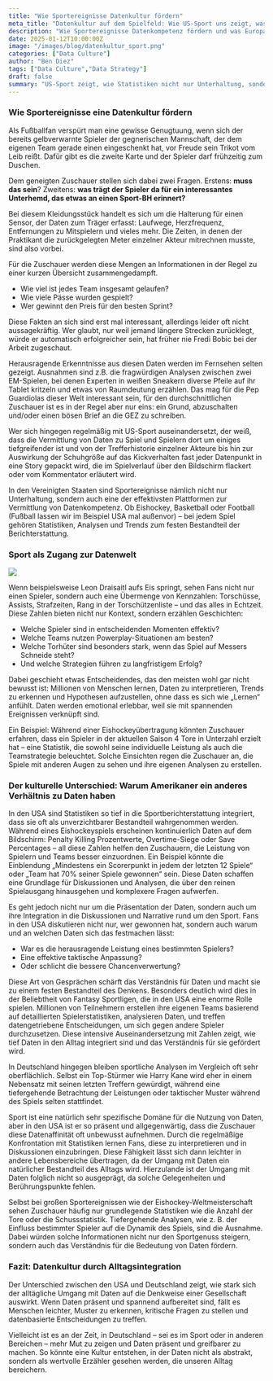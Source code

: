 ```yaml
---
title: "Wie Sportereignisse Datenkultur fördern"
meta_title: "Datenkultur auf dem Spielfeld: Wie US-Sport uns zeigt, was wir von Statistiken lernen können"
description: "Wie Sportereignisse Datenkompetenz fördern und was Europa von US-Statistiken lernen kann."
date: 2025-01-12T10:00:00Z
image: "/images/blog/datenkultur_sport.png"
categories: ["Data Culture"]
author: "Ben Diez"
tags: ["Data Culture","Data Strategy"]
draft: false
summary: "US-Sport zeigt, wie Statistiken nicht nur Unterhaltung, sondern auch Datenkompetenz fördern. Während in Europa sportliche Analysen oft oberflächlich bleiben, sind sie in den USA allgegenwärtig und prägen unbewusst den Alltag der Zuschauer"
---
```


### Wie Sportereignisse eine Datenkultur fördern

Als Fußballfan verspürt man eine gewisse Genugtuung, wenn sich der bereits gelbverwarnte Spieler der gegnerischen Mannschaft, der dem eigenen Team gerade einen eingeschenkt hat, vor Freude sein Trikot vom Leib reißt. Dafür gibt es die zweite Karte und der Spieler darf frühzeitig zum Duschen.

Dem geneigten Zuschauer stellen sich dabei zwei Fragen. Erstens: **muss das sein**? Zweitens: **was trägt der Spieler da für ein interessantes Unterhemd, das etwas an einen Sport-BH erinnert?**

Bei diesem Kleidungsstück handelt es sich um die Halterung für einen Sensor, der Daten zum Träger erfasst: Laufwege, Herzfrequenz, Entfernungen zu Mitspielern und vieles mehr. Die Zeiten, in denen der Praktikant die zurückgelegten Meter einzelner Akteur mitrechnen musste, sind also vorbei.

Für die Zuschauer werden diese Mengen an Informationen in der Regel zu einer kurzen Übersicht zusammengedampft. 
- Wie viel ist jedes Team insgesamt gelaufen?
- Wie viele Pässe wurden gespielt?
- Wer gewinnt den Preis für den besten Sprint? 

Diese Fakten an sich sind erst mal interessant, allerdings leider oft nicht aussagekräftig. Wer glaubt, nur weil jemand längere Strecken zurücklegt, würde er automatisch erfolgreicher sein, hat früher nie Fredi Bobic bei der Arbeit zugeschaut.

Herausragende Erkenntnisse aus diesen Daten werden im Fernsehen selten gezeigt. Ausnahmen sind z.B. die fragwürdigen Analysen zwischen zwei EM-Spielen, bei denen Experten in weißen Sneakern diverse Pfeile auf ihr Tablet kritzeln und etwas von Raumdeutung erzählen. Das mag für die Pep Guardiolas dieser Welt interessant sein, für den durchschnittlichen Zuschauer ist es in der Regel aber nur eins: ein Grund, abzuschalten und/oder einen bösen Brief an die GEZ zu schreiben.

Wer sich hingegen regelmäßig mit US-Sport auseinandersetzt, der weiß, dass die Vermittlung von Daten zu Spiel und Spielern dort um einiges tiefgreifender ist und von der Trefferhistorie einzelner Akteure bis hin zur Auswirkung der Schuhgröße auf das Kickverhalten fast jeder Datenpunkt in eine Story gepackt wird, die im Spielverlauf über den Bildschirm flackert oder vom Kommentator erläutert wird.

In den Vereinigten Staaten sind Sportereignisse nämlich nicht nur Unterhaltung, sondern auch eine der effektivsten Plattformen zur Vermittlung von Datenkompetenz. Ob Eishockey, Basketball oder Football (Fußball lassen wir im Beispiel USA mal außenvor) – bei jedem Spiel gehören Statistiken, Analysen und Trends zum festen Bestandteil der Berichterstattung. 

### Sport als Zugang zur Datenwelt

![](/images/blog/Hockey.jpg)

Wenn beispielsweise Leon Draisaitl aufs Eis springt, sehen Fans nicht nur einen Spieler, sondern auch eine Übermenge von Kennzahlen: Torschüsse, Assists, Strafzeiten, Rang in der Torschützenliste – und das alles in Echtzeit. Diese Zahlen bieten nicht nur Kontext, sondern erzählen Geschichten: 

- Welche Spieler sind in entscheidenden Momenten effektiv?
- Welche Teams nutzen Powerplay-Situationen am besten? 
- Welche Torhüter sind besonders stark, wenn das Spiel auf Messers Schneide steht? 
- Und welche Strategien führen zu langfristigem Erfolg?

Dabei geschieht etwas Entscheidendes, das den meisten wohl gar nicht bewusst ist: Millionen von Menschen lernen, Daten zu interpretieren, Trends zu erkennen und Hypothesen aufzustellen, ohne dass es sich wie „Lernen“ anfühlt. Daten werden emotional erlebbar, weil sie mit spannenden Ereignissen verknüpft sind.

Ein Beispiel: Während einer Eishockeyübertragung könnten Zuschauer erfahren, dass ein Spieler in der aktuellen Saison 4 Tore in Unterzahl erzielt hat – eine Statistik, die sowohl seine individuelle Leistung als auch die Teamstrategie beleuchtet. Solche Einsichten regen die Zuschauer an, die Spiele mit anderen Augen zu sehen und ihre eigenen Analysen zu erstellen.

### Der kulturelle Unterschied: Warum Amerikaner ein anderes Verhältnis zu Daten haben

In den USA sind Statistiken so tief in die Sportberichterstattung integriert, dass sie oft als unverzichtbarer Bestandteil wahrgenommen werden. Während eines Eishockeyspiels erscheinen kontinuierlich Daten auf dem Bildschirm: Penalty Killing Prozentwerte, Overtime-Siege oder Save Percentages – all diese Zahlen helfen den Zuschauern, die Leistung von Spielern und Teams besser einzuordnen. Ein Beispiel könnte die Einblendung „Mindestens ein Scorerpunkt in jedem der letzten 12 Spiele“ oder „Team hat 70% seiner Spiele gewonnen“ sein. Diese Daten schaffen eine Grundlage für Diskussionen und Analysen, die über den reinen Spielausgang hinausgehen und komplexere Fragen aufwerfen.

Es geht jedoch nicht nur um die Präsentation der Daten, sondern auch um ihre Integration in die Diskussionen und Narrative rund um den Sport. Fans in den USA diskutieren nicht nur, wer gewonnen hat, sondern auch warum und an welchen Daten sich das festmachen lässt: 
- War es die herausragende Leistung eines bestimmten Spielers? 
- Eine effektive taktische Anpassung? 
- Oder schlicht die bessere Chancenverwertung? 

Diese Art von Gesprächen schärft das Verständnis für Daten und macht sie zu einem festen Bestandteil des Denkens. Besonders deutlich wird dies in der Beliebtheit von Fantasy Sportligen, die in den USA eine enorme Rolle spielen. Millionen von Teilnehmern erstellen ihre eigenen Teams basierend auf detaillierten Spielerstatistiken, analysieren Daten, und treffen datengetriebene Entscheidungen, um sich gegen andere Spieler durchzusetzen. Diese intensive Auseinandersetzung mit Zahlen zeigt, wie tief Daten in den Alltag integriert sind und das Verständnis für sie gefördert wird.

In Deutschland hingegen bleiben sportliche Analysen im Vergleich oft sehr oberflächlich. Selbst ein Top-Stürmer wie Harry Kane wird eher in einem Nebensatz mit seinen letzten Treffern gewürdigt, während eine tiefergehende Betrachtung der Leistungen oder taktischer Muster während des Spiels selten stattfindet. 

Sport ist eine natürlich sehr spezifische Domäne für die Nutzung von Daten, aber in den USA ist er so präsent und allgegenwärtig, dass die Zuschauer diese Datenaffinität oft unbewusst aufnehmen. Durch die regelmäßige Konfrontation mit Statistiken lernen Fans, diese zu interpretieren und in Diskussionen einzubringen. Diese Fähigkeit lässt sich dann leichter in andere Lebensbereiche übertragen, da der Umgang mit Daten ein natürlicher Bestandteil des Alltags wird. Hierzulande ist der Umgang mit Daten folglich nicht so ausgeprägt, da solche Gelegenheiten und Berührungspunkte fehlen.

Selbst bei großen Sportereignissen wie der Eishockey-Weltmeisterschaft sehen Zuschauer häufig nur grundlegende Statistiken wie die Anzahl der Tore oder die Schussstatistik. Tiefergehende Analysen, wie z. B. der Einfluss bestimmter Spieler auf die Dynamik des Spiels, sind die Ausnahme. Dabei würden solche Informationen nicht nur den Sportgenuss steigern, sondern auch das Verständnis für die Bedeutung von Daten fördern. 

### Fazit: Datenkultur durch Alltagsintegration

Der Unterschied zwischen den USA und Deutschland zeigt, wie stark sich der alltägliche Umgang mit Daten auf die Denkweise einer Gesellschaft auswirkt. Wenn Daten präsent und spannend aufbereitet sind, fällt es Menschen leichter, Muster zu erkennen, kritische Fragen zu stellen und datenbasierte Entscheidungen zu treffen.

Vielleicht ist es an der Zeit, in Deutschland – sei es im Sport oder in anderen Bereichen – mehr Mut zu zeigen und Daten präsent und greifbarer zu machen. So könnte eine Kultur entstehen, in der Daten nicht als abstrakt, sondern als wertvolle Erzähler gesehen werden, die unseren Alltag bereichern.
